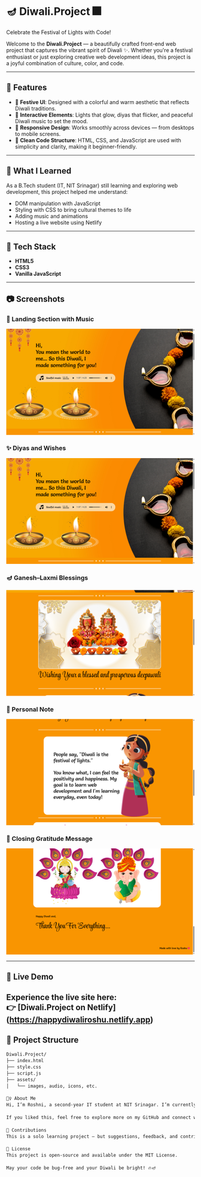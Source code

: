 # 🪔 Diwali.Project 🎆  
Celebrate the Festival of Lights with Code!  

Welcome to the **Diwali.Project** — a beautifully crafted front-end web project that captures the vibrant spirit of Diwali ✨. Whether you're a festival enthusiast or just exploring creative web development ideas, this project is a joyful combination of culture, color, and code.

---

## 🌟 Features

- 🎇 **Festive UI**: Designed with a colorful and warm aesthetic that reflects Diwali traditions.
- 🎵 **Interactive Elements**: Lights that glow, diyas that flicker, and peaceful Diwali music to set the mood.
- 🌌 **Responsive Design**: Works smoothly across devices — from desktops to mobile screens.
- 🧨 **Clean Code Structure**: HTML, CSS, and JavaScript are used with simplicity and clarity, making it beginner-friendly.

---

## 🧠 What I Learned

As a B.Tech student (IT, NIT Srinagar) still learning and exploring web development, this project helped me understand:

- DOM manipulation with JavaScript
- Styling with CSS to bring cultural themes to life
- Adding music and animations
- Hosting a live website using Netlify

---

## 🚀 Tech Stack

- **HTML5**
- **CSS3**
- **Vanilla JavaScript**

---

## 📷 Screenshots

### 🌠 Landing Section with Music
![Screenshot 1](./Screenshot%202025-07-27%20214430.png)

### ✨ Diyas and Wishes
![Screenshot 2](./Screenshot%202025-07-27%20214443.png)
   

### 🪔 Ganesh–Laxmi Blessings
![Screenshot 3](./Screenshot%202025-07-27%20214456.png)

### 👧 Personal Note
![Screenshot 4](./Screenshot%202025-07-27%20214508.png)

### 🙏 Closing Gratitude Message
![Screenshot 5](./Screenshot%202025-07-27%20214522.png)

---

## 🔗 Live Demo

Experience the live site here:  
👉 [Diwali.Project on Netlify] (https://happydiwaliroshu.netlify.app)
---

## 📁 Project Structure

```bash
Diwali.Project/
├── index.html
├── style.css
├── script.js
├── assets/
│   └── images, audio, icons, etc.

🙋‍♀️ About Me
Hi, I’m Roshni, a second-year IT student at NIT Srinagar. I’m currently learning HTML, CSS, JavaScript, and gradually building my front-end portfolio. This Diwali Project is one of my early steps into the world of web development 🌐.

If you liked this, feel free to explore more on my GitHub and connect with me!

🤝 Contributions
This is a solo learning project — but suggestions, feedback, and contributions are always welcome!

📌 License
This project is open-source and available under the MIT License.

May your code be bug-free and your Diwali be bright! 🔥🪔
